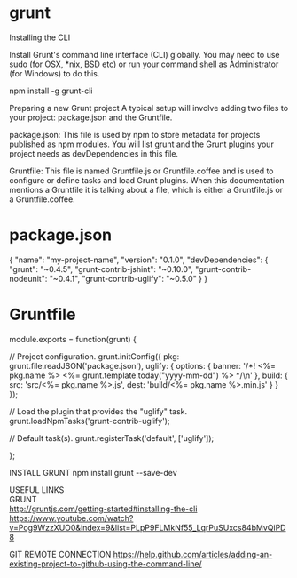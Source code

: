 # grunt

Installing the CLI

Install Grunt's command line interface (CLI) globally. 
You may need to use sudo (for OSX, *nix, BSD etc) or run your command shell as Administrator (for Windows) to do this.

npm install -g grunt-cli

Preparing a new Grunt project
A typical setup will involve adding two files to your project: package.json and the Gruntfile.

package.json: This file is used by npm to store metadata for projects published as npm modules. You will list grunt and the Grunt plugins your project needs as devDependencies in this file.

Gruntfile: This file is named Gruntfile.js or Gruntfile.coffee and is used to configure or define tasks and load Grunt plugins. When this documentation mentions a Gruntfile it is talking about a file, which is either a Gruntfile.js or a Gruntfile.coffee.

package.json
============
{
  "name": "my-project-name",
  "version": "0.1.0",
  "devDependencies": {
    "grunt": "~0.4.5",
    "grunt-contrib-jshint": "~0.10.0",
    "grunt-contrib-nodeunit": "~0.4.1",
    "grunt-contrib-uglify": "~0.5.0"
  }
}

Gruntfile
===========
module.exports = function(grunt) {

  // Project configuration.
  grunt.initConfig({
    pkg: grunt.file.readJSON('package.json'),
    uglify: {
      options: {
        banner: '/*! <%= pkg.name %> <%= grunt.template.today("yyyy-mm-dd") %> */\n'
      },
      build: {
        src: 'src/<%= pkg.name %>.js',
        dest: 'build/<%= pkg.name %>.min.js'
      }
    }
  });

  // Load the plugin that provides the "uglify" task.
  grunt.loadNpmTasks('grunt-contrib-uglify');

  // Default task(s).
  grunt.registerTask('default', ['uglify']);

};

INSTALL GRUNT
npm install grunt --save-dev

USEFUL LINKS<br>
GRUNT<br>
http://gruntjs.com/getting-started#installing-the-cli
https://www.youtube.com/watch?v=Pog9WzzXUO0&index=9&list=PLpP9FLMkNf55_LqrPuSUxcs84bMvQiPD8

GIT REMOTE CONNECTION
https://help.github.com/articles/adding-an-existing-project-to-github-using-the-command-line/
